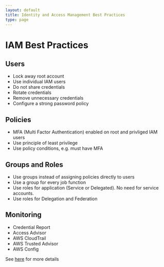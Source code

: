 ```yaml
---
layout: default
title: Identity and Access Management Best Practices
type: page
---
```


# IAM Best Practices

## Users

- Lock away root account
- Use individual IAM users
- Do not share credentials
- Rotate credentials
- Remove unnecessary credentials
- Configure a strong password policy

## Policies

- MFA (Multi Factor Authentication) enabled on root and privliged IAM users
- Use principle of least privilege
- Use policy conditions, e.g. must have MFA

## Groups and Roles

- Use groups instead of assigning policies directly to users
- Use a group for every job function
- Use roles for application (Service or Delegated). No need for service accounts.
- Use roles for Delegation and Federation

## Monitoring

- Credential Report
- Access Advisor
- AWS CloudTrail
- AWS Trusted Advisor
- AWS Config

See [here](https://docs.aws.amazon.com/IAM/latest/UserGuide/best-practices.html) for more details